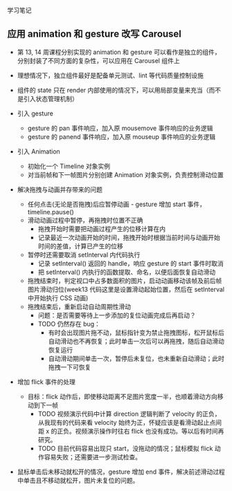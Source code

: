 学习笔记

## 应用 animation 和 gesture 改写 Carousel

- 第 13, 14 周课程分别实现的 animation 和 gesture 可以看作是独立的组件，分别封装了不同方面的复杂性，可以应用在 Carousel 组件上
- 理想情况下，独立组件最好是配备单元测试、lint 等代码质量控制设施
- 组件的 state 只在 render 内部使用的情况下，可以用局部变量来充当（而不是引入状态管理机制）

- 引入 gesture
  - gesture 的 pan 事件响应，加入原 mousemove 事件响应的业务逻辑
  - gesture 的 panend 事件响应，加入原 mouseup 事件响应的业务逻辑
- 引入 Animation
  - 初始化一个 Timeline 对象实例
  - 对当前帧和下一帧图片分别创建 Animation 对象实例，负责控制滑动位置
- 解决拖拽与动画并存带来的问题
  - 任何点击(无论是否拖拽)后应暂停动画 - gesture 增加 start 事件，timeline.pause()
  - 滑动动画过程中暂停，再拖拽时位置不正确
    - 拖拽开始时需要把动画过程产生的位移计算在内
    - 记录最近一次动画开始的时间，拖拽开始时根据当前时间与动画开始时间的差值，计算已产生的位移
  - 暂停时还需要取消 setInterval 内代码执行
    - 记录 setInterval() 返回的 handle，响应 gesture 的 start 事件时取消
    - 把 setInterval() 内执行的函数提取、命名，以便后面恢复自动滑动
  - 拖拽结束时，判定视口中占多数面积的图片，启动动画移动该帧及前后帧图片滑动归位(week13 代码这里是设置滑动起始位置，然后在 setInterval 中开始执行 CSS 动画)
  - 拖拽结束后，重新启动自动周期性滑动
    - 问题：是否需要等待上一步添加的复位动画完成后再启动？
    - TODO 仍然存在 bug：
      - 有时会出现图片拖不动，鼠标指针变为禁止拖拽图标，松开鼠标后自动滑动也不再恢复；此时单击一次后可以再拖拽，随后自动滑动恢复运行
      - 自动滑动期间单击一次，暂停后未复位，也未重新自动滑动；此时拖拽一下可恢复
- 增加 flick 事件的处理
  - 目标：flick 动作后，即使移动距离不足图片宽度一半，也顺着滑动方向移动到下一帧
    - TODO 视频演示代码中计算 direction 逻辑判断了 velocity 的正负，从我现有的代码来看 velocity 始终为正，怀疑应该是看滑动起止点间距 x 的正负。视频演示操作时往右 flick 也没有成功。等以后有时间再研究。
    - TODO 目前代码容易出现只 start，没拖动的情况；鼠标模拟 flick 动作容易失败；还需要进一步测试检查。
- 鼠标单击后未移动就松开的情况，gesture 增加 end 事件，解决前述滑动过程中单击且不移动就松开，图片未复位的问题。
